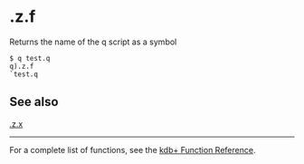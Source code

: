 .z.f
====

Returns the name of the q script as a symbol

    $ q test.q
    q).z.f
    `test.q

See also
--------

[.z.x](Reference/dotzdotx "wikilink")

------------------------------------------------------------------------

For a complete list of functions, see the [kdb+ Function Reference](Reference "wikilink").
